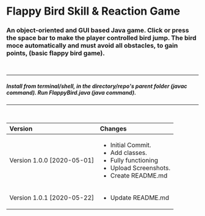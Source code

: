 # Flappy Bird Skill & Reaction Game

### An object-oriented and GUI based Java game. Click or press the space bar to make the player controlled bird jump. The bird moce automatically and must avoid all obstacles, to gain points, (basic flappy bird game).

<br>

***

##### Install from terminal/shell, in the directory/repo's parent folder (javac command). Run FlappyBird.java (java command).

***

<br><i>

|Version| Changes|
|:---|:---|
|Version 1.0.0 [2020-05-01]|<ul><li>Initial Commit.</li><li>Add classes.</li><li>Fully functioning</li><li>Upload Screenshots.</li><li>Create README.md</li></ul>|
|Version 1.0.1 [2020-05-22]|<ul><li>Update README.md</li></ul>|